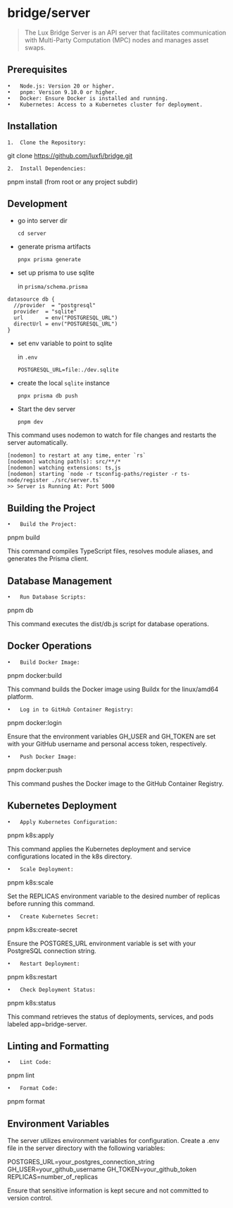 # bridge/server

> The Lux Bridge Server is an API server that facilitates communication with Multi-Party Computation (MPC) nodes and manages asset swaps.

## Prerequisites

	•	Node.js: Version 20 or higher.
	•	pnpm: Version 9.10.0 or higher.
	•	Docker: Ensure Docker is installed and running.
	•	Kubernetes: Access to a Kubernetes cluster for deployment.

## Installation

	1.	Clone the Repository:

git clone https://github.com/luxfi/bridge.git



	2.	Install Dependencies:

pnpm install (from root or any project subdir)

## Development

  * go into server dir

    `cd server`
  * generate prisma artifacts

    `pnpx prisma generate`
  * set up prisma to use sqlite

    in `prisma/schema.prisma`

```
datasource db {
  //provider  = "postgresql"
  provider  = "sqlite"
  url       = env("POSTGRESQL_URL") 
  directUrl = env("POSTGRESQL_URL") 
}
```
  * set env variable to point to sqlite

    in `.env`

    `POSTGRESQL_URL=file:./dev.sqlite`
  * create the local `sqlite` instance

    `pnpx prisma db push`
  * Start the dev server

    `pnpm dev`


This command uses nodemon to watch for file changes and restarts the server automatically.

```
[nodemon] to restart at any time, enter `rs`
[nodemon] watching path(s): src/**/*
[nodemon] watching extensions: ts,js
[nodemon] starting `node -r tsconfig-paths/register -r ts-node/register ./src/server.ts`
>> Server is Running At: Port 5000
```



## Building the Project

	•	Build the Project:

pnpm build

This command compiles TypeScript files, resolves module aliases, and generates the Prisma client.

## Database Management

	•	Run Database Scripts:

pnpm db

This command executes the dist/db.js script for database operations.

## Docker Operations

	•	Build Docker Image:

pnpm docker:build

This command builds the Docker image using Buildx for the linux/amd64 platform.

	•	Log in to GitHub Container Registry:

pnpm docker:login

Ensure that the environment variables GH_USER and GH_TOKEN are set with your GitHub username and personal access token, respectively.

	•	Push Docker Image:

pnpm docker:push

This command pushes the Docker image to the GitHub Container Registry.

## Kubernetes Deployment

	•	Apply Kubernetes Configuration:

pnpm k8s:apply

This command applies the Kubernetes deployment and service configurations located in the k8s directory.

	•	Scale Deployment:

pnpm k8s:scale

Set the REPLICAS environment variable to the desired number of replicas before running this command.

	•	Create Kubernetes Secret:

pnpm k8s:create-secret

Ensure the POSTGRES_URL environment variable is set with your PostgreSQL connection string.

	•	Restart Deployment:

pnpm k8s:restart

	•	Check Deployment Status:

pnpm k8s:status

This command retrieves the status of deployments, services, and pods labeled app=bridge-server.

## Linting and Formatting

	•	Lint Code:

pnpm lint

	•	Format Code:

pnpm format

## Environment Variables

The server utilizes environment variables for configuration. Create a .env file in the server directory with the following variables:

POSTGRES_URL=your_postgres_connection_string
GH_USER=your_github_username
GH_TOKEN=your_github_token
REPLICAS=number_of_replicas

Ensure that sensitive information is kept secure and not committed to version control.
